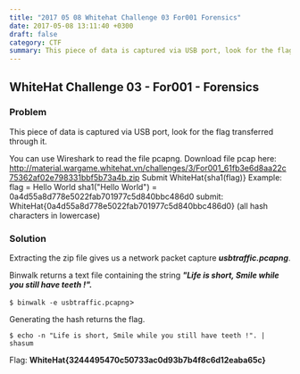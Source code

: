```yaml
---
title: "2017 05 08 Whitehat Challenge 03 For001 Forensics"
date: 2017-05-08 13:11:40 +0300
draft: false
category: CTF
summary: This piece of data is captured via USB port, look for the flag  transferred through it.
---
```

## WhiteHat Challenge 03 - For001 - Forensics
### Problem

This piece of data is captured via USB port, look for the flag  transferred through it.

You can use Wireshark to read the file pcapng.
Download file pcap here:
http://material.wargame.whitehat.vn/challenges/3/For001_61fb3e6d8aa22c75362af02e798331bbf5b73a4b.zip
Submit WhiteHat{sha1(flag)}
Example: flag = Hello World
sha1("Hello World") = 0a4d55a8d778e5022fab701977c5d840bbc486d0
submit: WhiteHat{0a4d55a8d778e5022fab701977c5d840bbc486d0}
(all hash characters in lowercase)

### Solution

Extracting the zip file gives us a network packet capture ___usbtraffic.pcapng___.

Binwalk returns a text file containing the string ___"Life is short, Smile while you still have teeth !".___

``$ binwalk -e usbtraffic.pcapng``>

Generating the hash returns the flag.

``$ echo -n "Life is short, Smile while you still have teeth !". | shasum``

Flag: __WhiteHat{3244495470c50733ac0d93b7b4f8c6d12eaba65c}__
